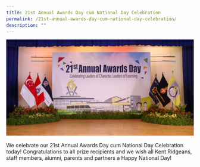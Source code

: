 ```yaml
---
title: 21st Annual Awards Day cum National Day Celebration
permalink: /21st-annual-awards-day-cum-national-day-celebration/
description: ""
---
```


![21st Annual Awards Day cum National Day Celebration](/images/IMG_5592-2048x1046.jpg)

We celebrate our 21st Annual Awards Day cum National Day Celebration today! Congratulations to all prize recipients and we wish all Kent Ridgeans, staff members, alumni, parents and partners a Happy National Day!